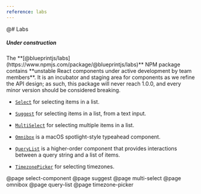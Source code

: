 ```yaml
---
reference: labs
---
```


@# Labs

<div class="pt-callout pt-intent-warning pt-icon-info-sign">
    <h5>Under construction</h5>
    The **[@blueprintjs/labs](https://www.npmjs.com/package/@blueprintjs/labs)** NPM package contains **unstable React components under active development by team members**. It is an incubator and staging area for components as we refine the API design; as such, this package will never reach 1.0.0, and every minor version should be considered breaking.
</div>

- [`Select`](#labs/select-component) for selecting items in a list.

- [`Suggest`](#labs/suggest) for selecting items in a list, from a text input.

- [`MultiSelect`](#labs/multi-select) for selecting multiple items in a list.

- [`Omnibox`](#labs/omnibox) is a macOS spotlight-style typeahead component.

- [`QueryList`](#labs/query-list) is a higher-order component that provides interactions between a query string and a list of items.

- [`TimezonePicker`](#labs/timezone-picker) for selecting timezones.

@page select-component
@page suggest
@page multi-select
@page omnibox
@page query-list
@page timezone-picker
